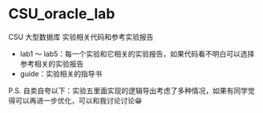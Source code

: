 # CSU_oracle_lab
CSU 大型数据库 实验相关代码和参考实验报告

* lab1 ～ lab5：每一个实验和它相关的实验报告，如果代码看不明白可以选择参考相关的实验报告
* guide：实验相关的指导书

P.S. 自卖自夸以下：实验五里面实现的逻辑导出考虑了多种情况，如果有同学觉得可以再进一步优化，可以和我讨论讨论😁
